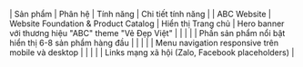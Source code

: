 | Sản phẩm | Phân hệ | Tính năng | Chi tiết tính năng |
| ABC Website | Website Foundation & Product Catalog | Hiển thị Trang chủ | Hero banner với thương hiệu "ABC" theme "Vẻ Đẹp Việt" |
|  |  |  | Phần sản phẩm nổi bật hiển thị 6-8 sản phẩm hàng đầu |
|  |  |  | Menu navigation responsive trên mobile và desktop |
|  |  |  | Links mạng xã hội (Zalo, Facebook placeholders) |
